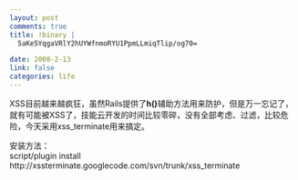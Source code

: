 ```yaml
--- 
layout: post
comments: true
title: !binary |
  5aKe5YqgaVRlY2hUYWfnmoRYU1PpmLLmiqTlip/og70=

date: 2008-2-13
link: false
categories: life
---
```

<p>XSS目前越来越疯狂，虽然Rails提供了<strong>h()</strong>辅助方法用来防护，但是万一忘记了，就有可能被XSS了，技能云开发的时间比较零碎，没有全部考虑、过滤，比较危险，今天采用xss_terminate用来搞定。</p>
<p>安装方法：<br />
script/plugin install http://xssterminate.googlecode.com/svn/trunk/xss_terminate</p>
